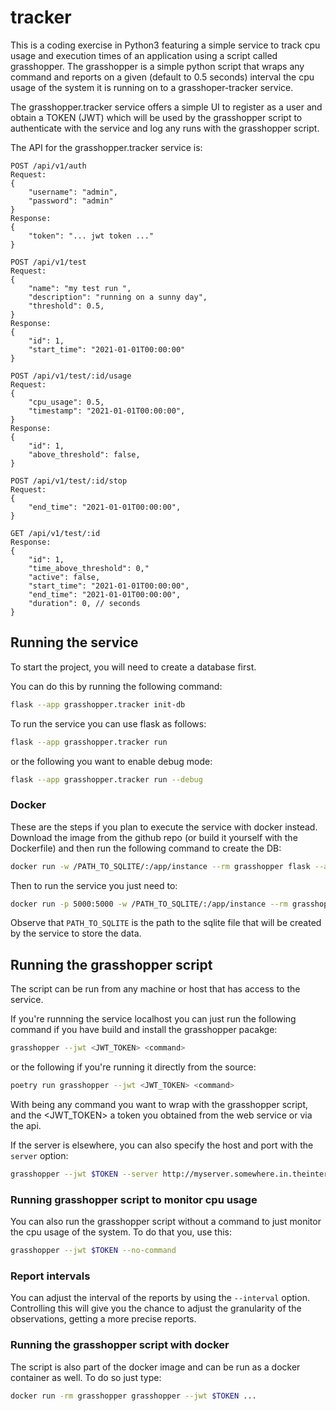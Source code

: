 # tracker
This is a coding exercise in Python3 featuring a simple service to track cpu usage 
and execution times of an application using a script called grasshopper. 
The grasshopper is a simple python script that wraps any command and reports on a
given (default to 0.5 seconds) interval the cpu usage of the system it is running 
on to a grasshoper-tracker service. 

The grasshopper.tracker service offers a simple UI to register as a user and obtain 
a TOKEN (JWT) which will be used by the grasshopper script to authenticate with the
service and log any runs with the grasshopper script.

The API for the grasshopper.tracker service is: 

```
POST /api/v1/auth
Request:
{
    "username": "admin",
    "password": "admin"
}
Response:
{
    "token": "... jwt token ..."
}

POST /api/v1/test
Request:
{
    "name": "my test run ",
    "description": "running on a sunny day",
    "threshold": 0.5,
}
Response:
{
    "id": 1,
    "start_time": "2021-01-01T00:00:00"
}

POST /api/v1/test/:id/usage
Request:
{
    "cpu_usage": 0.5,
    "timestamp": "2021-01-01T00:00:00",
}
Response:
{
    "id": 1,
    "above_threshold": false,
}

POST /api/v1/test/:id/stop
Request:
{
    "end_time": "2021-01-01T00:00:00",
}

GET /api/v1/test/:id
Response:
{
    "id": 1,
    "time_above_threshold": 0,"
    "active": false,
    "start_time": "2021-01-01T00:00:00",
    "end_time": "2021-01-01T00:00:00",
    "duration": 0, // seconds
}
```

## Running the service
To start the project, you will need to create a database first.

You can do this by running the following command:

```bash
flask --app grasshopper.tracker init-db
```

To run the service you can use flask as follows:
```bash
flask --app grasshopper.tracker run
```

or the following you want to enable debug mode:

```bash
flask --app grasshopper.tracker run --debug
```


### Docker
These are the steps if you plan to execute the service with docker instead.
Download the image from the github repo (or build it yourself with the
Dockerfile) and then run the following command to create the DB:

```bash
docker run -w /PATH_TO_SQLITE/:/app/instance --rm grasshopper flask --app grasshopper.tracker init-db
```

Then to run the service you just need to:

```bash
docker run -p 5000:5000 -w /PATH_TO_SQLITE/:/app/instance --rm grasshopper.tracker 
```

Observe that `PATH_TO_SQLITE` is the path to the sqlite file that will be created
by the service to store the data.


## Running the grasshopper script
The script can be run from any machine or host that has access to the service.

If you're runnning the service localhost you can just run the following 
command if you have build and install the grasshopper pacakge:

```bash
grasshopper --jwt <JWT_TOKEN> <command>
```

or the following if you're running it directly from the source:

```bash
poetry run grasshopper --jwt <JWT_TOKEN> <command>
```

With <command> being any command you want to wrap with the grasshopper script, and
the <JWT_TOKEN> a token you obtained from the web service or via the api.

If the server is elsewhere, you can also specify the host and port with the
`server` option:

```bash
grasshopper --jwt $TOKEN --server http://myserver.somewhere.in.theinternet:5000 <command>
```

### Running grasshopper script to monitor cpu usage
You can also run the grasshopper script without a command to just monitor the cpu 
usage of the system. To do that you, use this:

```bash
grasshopper --jwt $TOKEN --no-command
```
 
### Report intervals
You can adjust the interval of the reports by using the `--interval` option. Controlling
this will give you the chance to adjust the granularity of the observations, getting a more 
precise reports. 


### Running the grasshopper script with docker
The script is also part of the docker image and can be run as a docker 
container as well. To do so just type:

```bash
docker run -rm grasshopper grasshopper --jwt $TOKEN ...
```
